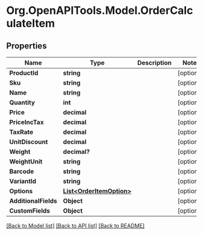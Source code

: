 # Org.OpenAPITools.Model.OrderCalculateItem

## Properties

Name | Type | Description | Notes
------------ | ------------- | ------------- | -------------
**ProductId** | **string** |  | [optional] 
**Sku** | **string** |  | [optional] 
**Name** | **string** |  | [optional] 
**Quantity** | **int** |  | [optional] 
**Price** | **decimal** |  | [optional] 
**PriceIncTax** | **decimal** |  | [optional] 
**TaxRate** | **decimal** |  | [optional] 
**UnitDiscount** | **decimal** |  | [optional] 
**Weight** | **decimal?** |  | [optional] 
**WeightUnit** | **string** |  | [optional] 
**Barcode** | **string** |  | [optional] 
**VariantId** | **string** |  | [optional] 
**Options** | [**List&lt;OrderItemOption&gt;**](OrderItemOption.md) |  | [optional] 
**AdditionalFields** | **Object** |  | [optional] 
**CustomFields** | **Object** |  | [optional] 

[[Back to Model list]](../README.md#documentation-for-models) [[Back to API list]](../README.md#documentation-for-api-endpoints) [[Back to README]](../README.md)

